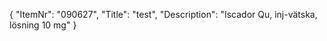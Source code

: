 {
  "ItemNr": "090627",
  "Title": "test",
  "Description": "Iscador Qu, inj-vätska, lösning 10 mg"
}